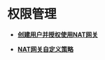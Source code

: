 # 权限管理<a name="nat_permission_0001"></a>

-   **[创建用户并授权使用NAT网关](DNAT规则管理-私网NAT网关-49.md)**  

-   **[NAT网关自定义策略](DNAT规则管理-私网NAT网关-50.md)**  


